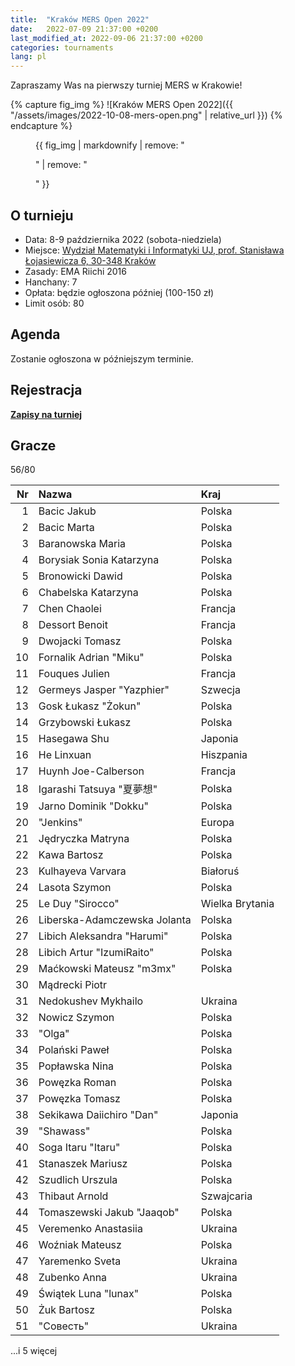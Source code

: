 ```yaml
---
title:  "Kraków MERS Open 2022"
date:   2022-07-09 21:37:00 +0200
last_modified_at: 2022-09-06 21:37:00 +0200
categories: tournaments
lang: pl
---
```


Zapraszamy Was na pierwszy turniej MERS w Krakowie!

{% capture fig_img %}
![Kraków MERS Open 2022]({{ "/assets/images/2022-10-08-mers-open.png" | relative_url }})
{% endcapture %}

<figure>
  {{ fig_img | markdownify | remove: "<p>" | remove: "</p>" }}
</figure>

## O turnieju

* Data: 8-9 października 2022 (sobota-niedziela)
* Miejsce: [Wydział Matematyki i Informatyki UJ, prof. Stanisława Łojasiewicza 6, 30-348 Kraków](https://goo.gl/maps/izBiryMK8gM9GpQd6)
* Zasady: EMA Riichi 2016
* Hanchany: 7
* Opłata: będzie ogłoszona później (100-150 zł)
* Limit osób: 80

## Agenda

Zostanie ogłoszona w późniejszym terminie.

## Rejestracja

**[Zapisy na turniej](https://forms.gle/n25tH2yqy7i7nW7DA)**

## Gracze

<div class="progress" style="margin-bottom: 0.5em">
	<div
		class="progress-bar progress-bar-striped"
		role="progressbar"
		style="width: calc(100%*56/80);"
		aria-valuenow="56"
		aria-valuemin="0"
		aria-valuemax="80">
		56/80
	</div>
</div>

<center id="biggus-tablus" markdown="block">

| Nr | Nazwa                        | Kraj            |
|---:|:-----------------------------|:----------------|
|  1 | Bacic Jakub                  | Polska          |
|  2 | Bacic Marta                  | Polska          |
|  3 | Baranowska Maria             | Polska          |
|  4 | Borysiak Sonia Katarzyna     | Polska          |
|  5 | Bronowicki Dawid             | Polska          |
|  6 | Chabelska Katarzyna          | Polska          |
|  7 | Chen Chaolei                 | Francja         |
|  8 | Dessort Benoit               | Francja         |
|  9 | Dwojacki Tomasz              | Polska          |
| 10 | Fornalik Adrian "Miku"       | Polska          |
| 11 | Fouques Julien               | Francja         |
| 12 | Germeys Jasper "Yazphier"    | Szwecja         |
| 13 | Gosk Łukasz "Żokun"          | Polska          |
| 14 | Grzybowski Łukasz            | Polska          |
| 15 | Hasegawa Shu                 | Japonia         |
| 16 | He Linxuan                   | Hiszpania       |
| 17 | Huynh Joe-Calberson          | Francja         |
| 18 | Igarashi Tatsuya "夏夢想"    | Polska          |
| 19 | Jarno Dominik "Dokku"        | Polska          |
| 20 | "Jenkins"                    | Europa          |
| 21 | Jędryczka Matryna            | Polska          |
| 22 | Kawa Bartosz                 | Polska          |
| 23 | Kulhayeva Varvara            | Białoruś        |
| 24 | Lasota Szymon                | Polska          |
| 25 | Le Duy "Sirocco"             | Wielka Brytania |
| 26 | Liberska-Adamczewska Jolanta | Polska          |
| 27 | Libich Aleksandra "Harumi"   | Polska          |
| 28 | Libich Artur "IzumiRaito"    | Polska          |
| 29 | Maćkowski Mateusz "m3mx"     | Polska          |
| 30 | Mądrecki Piotr               |                 |
| 31 | Nedokushev Mykhailo          | Ukraina         |
| 32 | Nowicz Szymon                | Polska          |
| 33 | "Olga"                       | Polska          |
| 34 | Polański Paweł               | Polska          |
| 35 | Popławska Nina               | Polska          |
| 36 | Powęzka Roman                | Polska          |
| 37 | Powęzka Tomasz               | Polska          |
| 38 | Sekikawa Daiichiro "Dan"     | Japonia         |
| 39 | "Shawass"                    | Polska          |
| 40 | Soga Itaru "Itaru"           | Polska          |
| 41 | Stanaszek Mariusz            | Polska          |
| 42 | Szudlich Urszula             | Polska          |
| 43 | Thibaut Arnold               | Szwajcaria      |
| 44 | Tomaszewski Jakub "Jaaqob"   | Polska          |
| 45 | Veremenko Anastasiia         | Ukraina         |
| 46 | Woźniak Mateusz              | Polska          |
| 47 | Yaremenko Sveta              | Ukraina         |
| 48 | Zubenko Anna                 | Ukraina         |
| 49 | Świątek Luna "lunax"         | Polska          |
| 50 | Żuk Bartosz                  | Polska          |
| 51 | "Совесть"                    | Ukraina         |

</center>

...i 5 więcej
